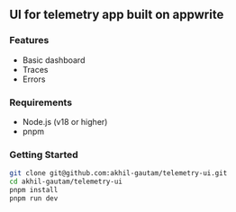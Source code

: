## UI for telemetry app built on appwrite

### Features
- Basic dashboard
- Traces
- Errors

### Requirements
- Node.js (v18 or higher)
- pnpm

### Getting Started

```sh
git clone git@github.com:akhil-gautam/telemetry-ui.git
cd akhil-gautam/telemetry-ui
pnpm install
pnpm run dev
```
